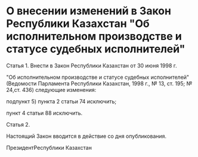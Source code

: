 # О внесении изменений в Закон Республики Казахстан "Об исполнительном производстве и статусе судебных исполнителей"

Статья 1. Внести в Закон Республики Казахстан от 30 июня 1998 г.

"Об исполнительном производстве и статусе судебных исполнителей"(Ведомости Парламента Республики Казахстан, 1998 г., № 13, ст. 195; № 24,ст. 436) следующие изменения:

подпункт 5) пункта 2 статьи 74 исключить;

пункт 4 статьи 88 исключить.

Статья 2.

Настоящий Закон вводится в действие со дня опубликования.

ПрезидентРеспублики Казахстан

